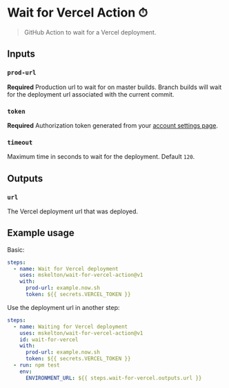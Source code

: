 # Wait for Vercel Action ⏱

> GitHub Action to wait for a Vercel deployment.

## Inputs

### `prod-url`

**Required** Production url to wait for on master builds. Branch builds will wait for the deployment url associated with the current commit.

### `token`

**Required** Authorization token generated from your [account settings page](https://vercel.com/account/tokens).

### `timeout`

Maximum time in seconds to wait for the deployment. Default `120`.

## Outputs

### `url`

The Vercel deployment url that was deployed.

## Example usage

Basic:

```yaml
steps:
  - name: Wait for Vercel deployment
    uses: mskelton/wait-for-vercel-action@v1
    with:
      prod-url: example.now.sh
      token: ${{ secrets.VERCEL_TOKEN }}
```

Use the deployment url in another step:

```yaml
steps:
  - name: Waiting for Vercel deployment
    uses: mskelton/wait-for-vercel-action@v1
    id: wait-for-vercel
    with:
      prod-url: example.now.sh
      token: ${{ secrets.VERCEL_TOKEN }}
  - run: npm test
    env:
      ENVIRONMENT_URL: ${{ steps.wait-for-vercel.outputs.url }}
```
